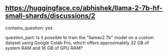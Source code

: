## https://huggingface.co/abhishek/llama-2-7b-hf-small-shards/discussions/2

contains_question: yes

question_part: Is it possible to train the "llamav2 7b" model on a custom dataset using Google Colab Pro, which offers approximately 32 GB of system RAM and 16 GB of GPU RAM?